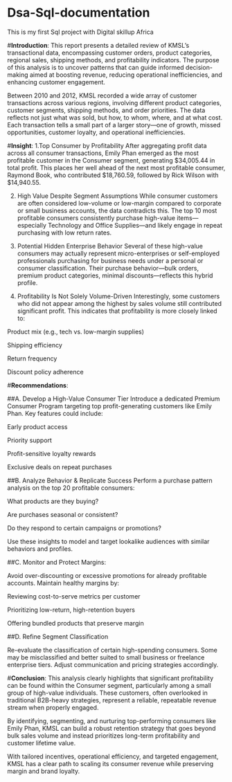 # Dsa-Sql-documentation
This is my first Sql project with Digital skillup Africa

#**Introduction**:
This report presents a detailed review of KMSL’s transactional data, encompassing customer orders, product categories, regional sales, shipping methods, and profitability indicators. The purpose of this analysis is to uncover patterns that can guide informed decision-making aimed at boosting revenue, reducing operational inefficiencies, and enhancing customer engagement.

Between 2010 and 2012, KMSL recorded a wide array of customer transactions across various regions, involving different product categories, customer segments, shipping methods, and order priorities. The data reflects not just what was sold, but how, to whom, where, and at what cost. Each transaction tells a small part of a larger story—one of growth, missed opportunities, customer loyalty, and operational inefficiencies.

#**Insight**:
1.Top Consumer by Profitability
After aggregating profit data across all consumer transactions, Emily Phan emerged as the most profitable customer in the Consumer segment, generating $34,005.44 in total profit. This places her well ahead of the next most profitable consumer, Raymond Book, who contributed $18,760.59, followed by Rick Wilson with $14,940.55.

2. High Value Despite Segment Assumptions
While consumer customers are often considered low-volume or low-margin compared to corporate or small business accounts, the data contradicts this. The top 10 most profitable consumers consistently purchase high-value items—especially Technology and Office Supplies—and likely engage in repeat purchasing with low return rates.

3. Potential Hidden Enterprise Behavior
Several of these high-value consumers may actually represent micro-enterprises or self-employed professionals purchasing for business needs under a personal or consumer classification. Their purchase behavior—bulk orders, premium product categories, minimal discounts—reflects this hybrid profile.

4. Profitability Is Not Solely Volume-Driven
Interestingly, some customers who did not appear among the highest by sales volume still contributed significant profit. This indicates that profitability is more closely linked to:

Product mix (e.g., tech vs. low-margin supplies)

Shipping efficiency

Return frequency

Discount policy adherence

#**Recommendations**:

##A. Develop a High-Value Consumer Tier
Introduce a dedicated Premium Consumer Program targeting top profit-generating customers like Emily Phan. Key features could include:

Early product access

Priority support

Profit-sensitive loyalty rewards

Exclusive deals on repeat purchases

##B. Analyze Behavior & Replicate Success
Perform a purchase pattern analysis on the top 20 profitable consumers:

What products are they buying?

Are purchases seasonal or consistent?

Do they respond to certain campaigns or promotions?

Use these insights to model and target lookalike audiences with similar behaviors and profiles.

##C. Monitor and Protect Margins:

Avoid over-discounting or excessive promotions for already profitable accounts. Maintain healthy margins by:

Reviewing cost-to-serve metrics per customer

Prioritizing low-return, high-retention buyers

Offering bundled products that preserve margin

##D. Refine Segment Classification

Re-evaluate the classification of certain high-spending consumers. Some may be misclassified and better suited to small business or freelance enterprise tiers. Adjust communication and pricing strategies accordingly.


#**Conclusion**:
This analysis clearly highlights that significant profitability can be found within the Consumer segment, particularly among a small group of high-value individuals. These customers, often overlooked in traditional B2B-heavy strategies, represent a reliable, repeatable revenue stream when properly engaged.

By identifying, segmenting, and nurturing top-performing consumers like Emily Phan, KMSL can build a robust retention strategy that goes beyond bulk sales volume and instead prioritizes long-term profitability and customer lifetime value.

With tailored incentives, operational efficiency, and targeted engagement, KMSL has a clear path to scaling its consumer revenue while preserving margin and brand loyalty.


